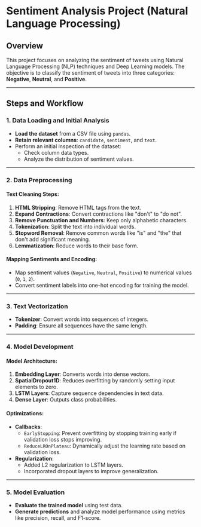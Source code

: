 # Sentiment Analysis Project (Natural Language Processing)

## Overview
This project focuses on analyzing the sentiment of tweets using Natural Language Processing (NLP) techniques and Deep Learning models. The objective is to classify the sentiment of tweets into three categories: **Negative**, **Neutral**, and **Positive**.

---

## Steps and Workflow

### 1. Data Loading and Initial Analysis
- **Load the dataset** from a CSV file using `pandas`.
- **Retain relevant columns**: `candidate`, `sentiment`, and `text`.
- Perform an initial inspection of the dataset:
  - Check column data types.
  - Analyze the distribution of sentiment values.

---

### 2. Data Preprocessing

#### Text Cleaning Steps:
1. **HTML Stripping**: Remove HTML tags from the text.
2. **Expand Contractions**: Convert contractions like "don't" to "do not".
3. **Remove Punctuation and Numbers**: Keep only alphabetic characters.
4. **Tokenization**: Split the text into individual words.
5. **Stopword Removal**: Remove common words like "is" and "the" that don't add significant meaning.
6. **Lemmatization**: Reduce words to their base form.

#### Mapping Sentiments and Encoding:
- Map sentiment values (`Negative`, `Neutral`, `Positive`) to numerical values (`0`, `1`, `2`).
- Convert sentiment labels into one-hot encoding for training the model.

---

### 3. Text Vectorization
- **Tokenizer**: Convert words into sequences of integers.
- **Padding**: Ensure all sequences have the same length.

---

### 4. Model Development

#### Model Architecture:
1. **Embedding Layer**: Converts words into dense vectors.
2. **SpatialDropout1D**: Reduces overfitting by randomly setting input elements to zero.
3. **LSTM Layers**: Capture sequence dependencies in text data.
4. **Dense Layer**: Outputs class probabilities.

#### Optimizations:
- **Callbacks**:
  - `EarlyStopping`: Prevent overfitting by stopping training early if validation loss stops improving.
  - `ReduceLROnPlateau`: Dynamically adjust the learning rate based on validation loss.
- **Regularization**:
  - Added L2 regularization to LSTM layers.
  - Incorporated dropout layers to improve generalization.

---

### 5. Model Evaluation
- **Evaluate the trained model** using test data.
- **Generate predictions** and analyze model performance using metrics like precision, recall, and F1-score.
